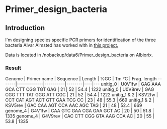 # Primer_design_bacteria

## Introduction
I'm designing species specific PCR primers for identification of the three bacteria Alvar Almsted has worked with in [this project.](https://github.com/alvaralmstedt/mthesis)

Data is located in /nobackup/data6/Primer_design_bacteria on Albiorix.

### Result

Genome | Primer name | Sequence | Length | %GC | Tm °C | Frag. length
-------|-------------|----------|--------|----|---
unitig_0 | U0V1fw | GAG AAA GCA CTT CGG TGT GAG | 21 | 52 | 54.4 | 1222
unitig_0 | U0V8rev | GAG CGG TTT TAT GGG ATT CGC | 21 | 52 | 54.4 | 1222
unitig_1 & 2 | KSV2fw | CCT CAT AGT ACT GTT GAA TCG CC | 23 | 48 | 55.3 | 669
unitig_1 & 2 | KSV5rev | GAC CAA AGT CCA AAC AGC TAG | 21 | 48 | 52.4 | 669
genome_4 | G4V1fw | CAA GTC GAA CGA GAA GCT AC | 20 | 50 | 51.8 | 1335
genome_4 | G4V9rev | CAC CTT CGG GTA AAG CCA AC | 20 | 55 | 53.8 | 1335

